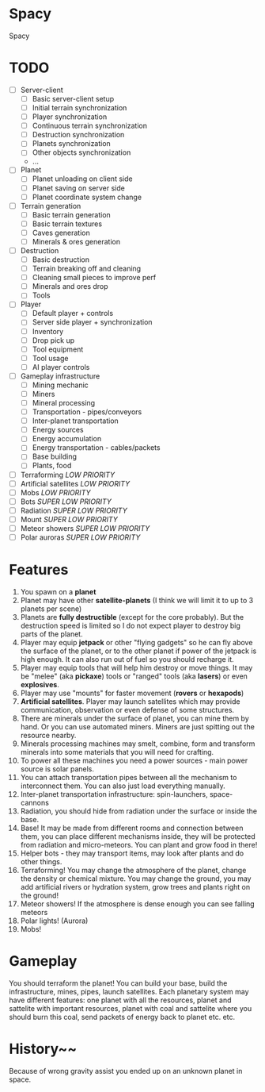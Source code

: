 # Spacy
Spacy

# TODO
- [ ] Server-client
  - [ ] Basic server-client setup
  - [ ] Initial terrain synchronization
  - [ ] Player synchronization
  - [ ] Continuous terrain synchronization
  - [ ] Destruction synchronization
  - [ ] Planets synchronization
  - [ ] Other objects synchronization
  - ...
- [ ] Planet
  - [ ] Planet unloading on client side
  - [ ] Planet saving on server side
  - [ ] Planet coordinate system change
- [ ] Terrain generation
  - [ ] Basic terrain generation
  - [ ] Basic terrain textures
  - [ ] Caves generation
  - [ ] Minerals & ores generation
- [ ] Destruction
  - [ ] Basic destruction
  - [ ] Terrain breaking off and cleaning
  - [ ] Cleaning small pieces to improve perf
  - [ ] Minerals and ores drop
  - [ ] Tools
- [ ] Player
  - [ ] Default player + controls
  - [ ] Server side player + synchronization
  - [ ] Inventory
  - [ ] Drop pick up
  - [ ] Tool equipment
  - [ ] Tool usage
  - [ ] AI player controls
- [ ] Gameplay infrastructure
  - [ ] Mining mechanic
  - [ ] Miners
  - [ ] Mineral processing
  - [ ] Transportation - pipes/conveyors
  - [ ] Inter-planet transportation
  - [ ] Energy sources
  - [ ] Energy accumulation
  - [ ] Energy transportation - cables/packets
  - [ ] Base building
  - [ ] Plants, food
- [ ] Terraforming _LOW PRIORITY_
- [ ] Artificial satellites _LOW PRIORITY_
- [ ] Mobs _LOW PRIORITY_
- [ ] Bots _SUPER LOW PRIORITY_
- [ ] Radiation _SUPER LOW PRIORITY_
- [ ] Mount _SUPER LOW PRIORITY_
- [ ] Meteor showers _SUPER LOW PRIORITY_
- [ ] Polar auroras _SUPER LOW PRIORITY_

# Features
1. You spawn on a **planet**
2. Planet may have other **satellite-planets** (I think we will limit it to up to 3 planets per scene)
3. Planets are **fully destructible** (except for the core probably). But the destruction speed is limited
   so I do not expect player to destroy big parts of the planet.
4. Player may equip **jetpack** or other "flying gadgets" so he can fly above the surface of the planet, 
   or to the other planet if power of the jetpack is high enough.
   It can also run out of fuel so you should recharge it.
5. Player may equip tools that will help him destroy or move things. 
   It may be "melee" (aka **pickaxe**) tools or "ranged" tools (aka **lasers**) or even **explosives**.
6. Player may use "mounts" for faster movement (**rovers** or **hexapods**)
7. **Artificial satellites**. Player may launch satellites which may provide communication, observation or even defense
   of some structures. 
8. There are minerals under the surface of planet, you can mine them by hand. Or you can use automated miners.
   Miners are just spitting out the resource nearby.
9. Minerals processing machines may smelt, combine, form and transform minerals into some materials that you will need
   for crafting.
10. To power all these machines you need a power sources - main power source is solar panels.
11. You can attach transportation pipes between all the mechanism to interconnect them. You can also just load everything manually.
12. Inter-planet transportation infrastructure: spin-launchers, space-cannons
13. Radiation, you should hide from radiation under the surface or inside the base.
14. Base! It may be made from different rooms and connection between them, you can place different mechanisms inside, they will be protected
    from radiation and micro-meteors. You can plant and grow food in there!
15. Helper bots - they may transport items, may look after plants and do other things.
16. Terraforming! You may change the atmosphere of the planet, change the density or chemical mixture.
    You may change the ground, you may add artificial rivers or hydration system, grow trees and plants right on the ground!
17. Meteor showers! If the atmosphere is dense enough you can see falling meteors
18. Polar lights! (Aurora)
19. Mobs!

# Gameplay
You should terraform the planet! You can build your base, build the infrastructure, mines, pipes, launch satellites.
Each planetary system may have different features: one planet with all the resources, planet and sattelite with important resources,
planet with coal and sattelite where you should burn this coal, send packets of energy back to planet etc. etc.

# History~~
Because of wrong gravity assist you ended up on an unknown planet in space.